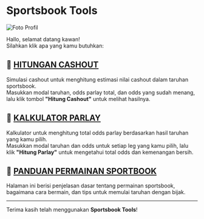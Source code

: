 # Sportsbook Tools

![Foto Profil](https://i.postimg.cc/3RJM2mPV/wdwdwdwdw.jpg)

Hallo, selamat datang kawan!  
Silahkan klik apa yang kamu butuhkan:

## 🚀 [HITUNGAN CASHOUT](./cashout.html)

Simulasi cashout untuk menghitung estimasi nilai cashout dalam taruhan sportsbook.  
Masukkan modal taruhan, odds parlay total, dan odds yang sudah menang, lalu klik tombol **"Hitung Cashout"** untuk melihat hasilnya.

## 🎲 [KALKULATOR PARLAY](./parlay.html)

Kalkulator untuk menghitung total odds parlay berdasarkan hasil taruhan yang kamu pilih.  
Masukkan modal taruhan dan odds untuk setiap leg yang kamu pilih, lalu klik **"Hitung Parlay"** untuk mengetahui total odds dan kemenangan bersih.

## 📖 [PANDUAN PERMAINAN SPORTBOOK](./panduan.html)

Halaman ini berisi penjelasan dasar tentang permainan sportsbook, bagaimana cara bermain, dan tips untuk memulai taruhan dengan bijak.

---

Terima kasih telah menggunakan **Sportsbook Tools**!
